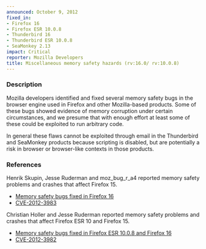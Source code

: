 ```yaml
---
announced: October 9, 2012
fixed_in:
- Firefox 16
- Firefox ESR 10.0.8
- Thunderbird 16
- Thunderbird ESR 10.0.8
- SeaMonkey 2.13
impact: Critical
reporter: Mozilla Developers
title: Miscellaneous memory safety hazards (rv:16.0/ rv:10.0.8)
---
```


<h3>Description</h3>

<p>Mozilla developers identified and fixed several memory safety bugs in the
browser engine used in Firefox and other Mozilla-based products. Some of these
bugs showed evidence of memory corruption under certain circumstances, and we
presume that with enough effort at least some of these could be exploited to run
arbitrary code.</p>

<p>In general these flaws cannot be exploited through email in the Thunderbird
and SeaMonkey products because scripting is disabled, but are potentially a risk
in browser or browser-like contexts in those products.</p>


<h3>References</h3>

<p>Henrik Skupin, Jesse Ruderman and moz_bug_r_a4 reported memory safety
problems and crashes that affect Firefox 15.</p>
<ul>
  <li><a href="https://bugzilla.mozilla.org/buglist.cgi?bug_id=634444,790865,768313,762920">
          Memory safety bugs fixed in Firefox 16</a></li>
  <li><a href="http://cve.mitre.org/cgi-bin/cvename.cgi?name=CVE-2012-3983" class="ex-ref">CVE-2012-3983</a></li>
</ul>

<p>Christian Holler and Jesse Ruderman reported memory safety problems and
crashes that affect Firefox ESR 10 and Firefox 15.</p>

<ul>
  <li><a href="https://bugzilla.mozilla.org/buglist.cgi?bug_id=783502,794025,790856">
          Memory safety bugs fixed in Firefox ESR 10.0.8 and Firefox 16</a></li>
  <li><a href="http://cve.mitre.org/cgi-bin/cvename.cgi?name=CVE-2012-3982" class="ex-ref">CVE-2012-3982</a></li>
</ul>




